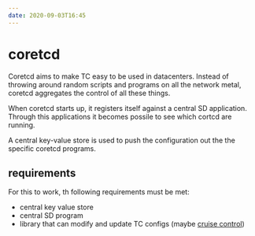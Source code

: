 ```yaml
---
date: 2020-09-03T16:45
---
```


# coretcd

Coretcd aims to make TC easy to be used in datacenters. Instead of throwing around random scripts and programs on all the network metal, coretcd aggregates the control of all these things.

When coretcd starts up, it registers itself against a central SD application. Through this applications it becomes possile to see which cortcd are running.

A central key-value store is used to push the configuration out the the specific coretcd programs.

## requirements

For this to work, th following requirements must be met:
* central key value store
* central SD program
* library that can modify and update TC configs (maybe [cruise control](https://github.com/fbegyn/cruise-control))
